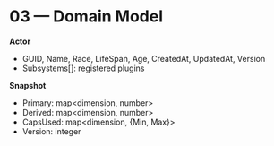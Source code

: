 # 03 — Domain Model

**Actor**
- GUID, Name, Race, LifeSpan, Age, CreatedAt, UpdatedAt, Version
- Subsystems[]: registered plugins

**Snapshot**
- Primary: map<dimension, number>
- Derived: map<dimension, number>
- CapsUsed: map<dimension, {Min, Max}>
- Version: integer
